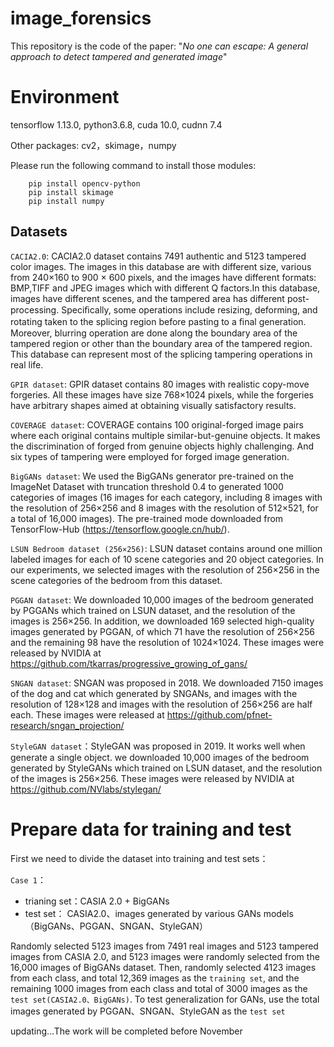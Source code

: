# image_forensics
This repository is the code of the paper:  "*No one can escape: A general approach to detect tampered and generated image*"
# Environment
tensorflow 1.13.0, python3.6.8, cuda 10.0, cudnn 7.4

Other packages: cv2，skimage，numpy

Please run the following command to install those modules:
```
    pip install opencv-python
    pip install skimage
    pip install numpy
```
## Datasets

`CACIA2.0`: CACIA2.0 dataset contains 7491 authentic and 5123 tampered color images. The images in this database are with different size, various from 240×160 to 900 × 600 pixels, and the images have different formats: BMP,TIFF and JPEG images which with different Q factors.In this database, images have different scenes, and the tampered area has different post-processing. Speciﬁcally, some operations include resizing, deforming, and rotating taken to the splicing region before pasting to a ﬁnal generation. Moreover, blurring operation are done along the boundary area of the tampered region or other than the boundary area of the tampered region. This database can represent most of the splicing tampering operations in real life. 

`GPIR dataset`: GPIR dataset contains 80 images with realistic copy-move forgeries. All these images have size 768×1024 pixels, while the forgeries have arbitrary shapes aimed at obtaining visually satisfactory results.

`COVERAGE dataset`: COVERAGE contains 100 original-forged image pairs where each original contains multiple similar-but-genuine objects. It makes the discrimination of forged from genuine objects highly challenging. And six types of tampering were employed for forged image generation. 

`BigGANs dataset`: We used the BigGANs generator pre-trained on the ImageNet Dataset with truncation threshold 0.4 to generated 1000 categories of images (16 images for each category, including 8 images with the resolution of 256×256 and 8 images with the resolution of 512×521, for a total of 16,000 images). The pre-trained mode downloaded from TensorFlow-Hub (https://tensorflow.google.cn/hub/). 

`LSUN Bedroom dataset (256×256)`: LSUN dataset contains around one million labeled images for each of 10 scene categories and 20 object categories. In our experiments, we selected images with the resolution of 256×256 in the scene categories of the bedroom from this dataset. 

`PGGAN dataset`: We downloaded 10,000 images of the bedroom generated by PGGANs which trained on LSUN dataset, and the resolution of the images is 256×256. In addition, we downloaded 169 selected high-quality images generated by PGGAN, of which 71 have the resolution of 256×256 and the remaining 98 have the resolution of 1024×1024. These images were released by NVIDIA at https://github.com/tkarras/progressive_growing_of_gans/ 

`SNGAN dataset`: SNGAN was proposed in 2018. We downloaded 7150 images of the dog and cat which generated by SNGANs, and images with the resolution of 128×128 and images with the resolution of 256×256 are half each. These images were released at https://github.com/pfnet-research/sngan_projection/ 

`StyleGAN dataset`：StyleGAN was proposed in 2019. It works well when generate a single object. we downloaded 10,000 images of the bedroom generated by StyleGANs which trained on LSUN dataset, and the resolution of the images is 256×256. These images were released by NVIDIA at https://github.com/NVlabs/stylegan/

# Prepare data for training and test
First we need to divide the dataset into training and test sets：

`Case 1`：  
* trianing set：CASIA 2.0 + BigGANs       
* test set： CASIA2.0、images generated by various GANs models（BigGANs、PGGAN、SNGAN、StyleGAN）

Randomly selected 5123 images from 7491 real images and 5123 tampered images from CASIA 2.0, and 5123 images were randomly selected from the 16,000 images of BigGANs dataset. Then, randomly selected 4123 images from each class, and total 12,369 images as the `training set`, and the remaining 1000 images from each class and total of 3000 images as the `test set(CASIA2.0、BigGANs)`. To test generalization for GANs, use the total images generated by PGGAN、SNGAN、StyleGAN as the `test set`


updating...The work will be completed before November
